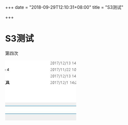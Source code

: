 +++
date = "2018-09-29T12:10:31+08:00"
title = "S3测试"

+++
# S3测试

第四次

![](/uploads/QQ截图20171218174558.jpg)